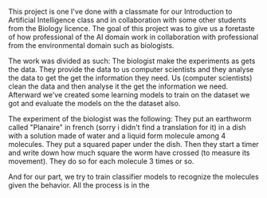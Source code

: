 This project is one I've done with a classmate for our Introduction to Artificial Intelligence class and in collaboration with some other students from the 
Biology licence. The goal of this project was to give us a foretaste of how professional of the AI domain work in collaboration with professional from the 
environmental domain such as biologists.

The work was divided as such:
The biologist make the experiments as gets the data. They provide the data to us computer scientists and they analyse the data to get the get the information
they need.
Us (computer scientists) clean the data and then analyse it the get the information we need. Afterward we've created some learning models to train on the 
dataset we got and evaluate the models on the the dataset also.

The experiment of the biologist was the following:
They put an earthworm called "Planaire" in french (sorry i didn't find a translation for it) in a dish with a solution made of water and a liquid form 
molecule among 4 molecules. They put a squared paper under the dish. Then they start a timer and write down how much square the worm have crossed (to measure its movement). They do so for each molecule 3 times or so.

And for our part, we try to train classifier models to recognize the molecules given the behavior. All the process is in the 
